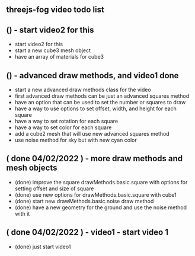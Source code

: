 ## threejs-fog video todo list

## () - start video2 for this
* start video2 for this
* start a new cube3 mesh object
* have an array of materials for cube3

## () - advanced draw methods, and video1 done
* start a new advanced draw methods class for the video
* first advanced draw methods can be just an advanced squares method
* have an option that can be used to set the number or squares to draw
* have a way to use options to set offset, width, and height for each square
* have a way to set rotation for each square
* have a way to set color for each square
* add a cube2 mesh that will use new advanced squares method
* use noise method for sky but with new cyan color

## ( done 04/02/2022 ) - more draw methods and mesh objects
* (done) improve the square drawMethods.basic.square with options for setting offset and size of square
* (done) use new options for drawMethods.basic.square with cube1
* (done) start new drawMethods.basic.noise draw method
* (done) have a new geometry for the ground and use the noise method with it

## ( done 04/02/2022 ) - video1 - start video 1
* (done) just start video1
